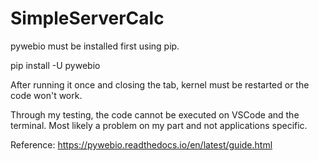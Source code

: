 # SimpleServerCalc

pywebio must be installed first using pip.

pip install -U pywebio

After running it once and closing the tab, kernel must be restarted or the code won't work.

Through my testing, the code cannot be executed on VSCode and the terminal. Most likely a problem on my part and not applications specific.

Reference:  https://pywebio.readthedocs.io/en/latest/guide.html 
